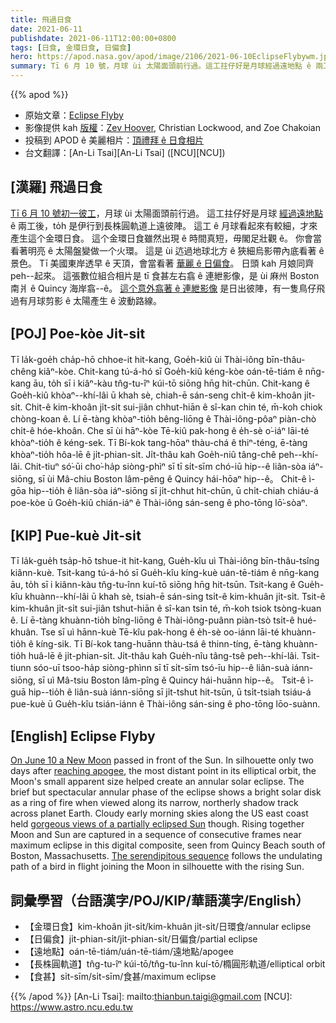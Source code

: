 ```yaml
---
title: 飛過日食
date: 2021-06-11
publishdate: 2021-06-11T12:00:00+0800
tags: [日食, 金環日食, 日偏食]
hero: https://apod.nasa.gov/apod/image/2106/2021-06-10EclipseFlybywm.jpg
summary: Tī 6 月 10 號，月球 ùi 太陽面頭前行過。這工拄仔好是月球經過遠地點 ê 兩工後，to̍h 是伊行到長株圓軌道上遠彼陣。
---
```


{{% apod %}}

- 原始文章：[Eclipse Flyby](https://apod.nasa.gov/apod/ap210611.html)
- 影像提供 kah [版權][copyright]：[Zev Hoover](https://www.facebook.com/fiddleoak), Christian Lockwood, and Zoe Chakoian
- 投稿到 APOD ê 美麗相片：[頂禮拜 ê 日食相片](https://www.facebook.com/media/set/?vanity=APOD.Sky&set=a.3691846764252849)
- 台文翻譯：[An-Li Tsai][An-Li Tsai] ([NCU][NCU])

## [漢羅] 飛過日食

[Tī 6 月 10 號初一彼工][On June 10 a New Moon]，月球 ùi 太陽面頭前行過。
這工拄仔好是月球 [經過遠地點][reaching apogee] ê 兩工後，to̍h 是伊行到長株圓軌道上遠彼陣。
這工 ê 月球看起來有較細，才來產生這个金環日食。
這个金環日食雖然出現 ê 時間真短，毋閣足壯觀 ê。
你會當看著明亮 ê 太陽盤變做一个火環。
這是 ùi 迒過地球北方 ê 狹細烏影帶內底看著 ê 景色。
Tī 美國東岸透早 ê 天頂，會當看著 [華麗 ê 日偏食][gorgeous views of a partially eclipsed Sun]。
日頭 kah 月娘同齊 peh--起來。
這張數位組合相片是 tī 食甚左右翕 ê 連紲影像，是 ùi 麻州 Boston 南爿 ê Quincy 海岸翕--ê。
[這个意外翕著 ê 連紲影像][The serendipitous sequence] 是日出彼陣，有一隻鳥仔飛過有月球剪影 ê 太陽產生 ê 波動路線。



## [POJ] Poe-kòe Ji̍t-si̍t

Tī la̍k-goe̍h cha̍p-hō chhoe-it hit-kang, Goe̍h-kiû ùi Thài-iông bīn-thâu-chêng kiâⁿ-kòe.
Chit-kang tú-á-hó sī Goe̍h-kiû kéng-kòe oán-tē-tiám ê nn̄g-kang āu, to̍h sī i kiâⁿ-kàu tn̂g-tu-îⁿ kúi-tō siōng hn̄g hit-chūn.
Chit-kang ê Goe̍h-kiû khòaⁿ--khí-lâi ū khah sè, chiah-ē sán-seng chi̍t-ê kim-khoân ji̍t-si̍t.
Chit-ê kim-khoân ji̍t-si̍t sui-jiân chhut-hiān ê sî-kan chin té, m̄-koh chiok chòng-koan ê.
Lí ē-tàng khòaⁿ-tio̍h bêng-liōng ê Thài-iông-pôaⁿ piàn-chò chi̍t-ê hóe-khoân.
Che sī ùi hāⁿ-kòe Tē-kiû pak-hong ê e̍h-sè o͘-iáⁿ lāi-té khòaⁿ-tio̍h ê kéng-sek.
Tī Bí-kok tang-hōaⁿ thàu-chá ê thiⁿ-téng, ē-tàng khòaⁿ-tio̍h hôa-lē ê ji̍t-phian-si̍t.
Ji̍t-thâu kah Goe̍h-niû tâng-chê peh--khí-lâi.
Chit-tiuⁿ só͘-ūi cho͘-ha̍p siòng-phìⁿ sī tī si̍t-sīm chó-iū hip--ê liân-sòa iáⁿ-siōng, sī ùi Mâ-chiu Boston lâm-pêng ê Quincy hái-hōaⁿ hip--ê。
Chit-ê ì-gōa hip--tio̍h ê liân-sòa iáⁿ-siōng sī ji̍t-chhut hit-chūn, ū chi̍t-chiah chiáu-á poe-kòe ū Goe̍h-kiû chián-iáⁿ ê Thài-iông sán-seng ê pho-tōng lō͘-sòaⁿ.




## [KIP] Pue-kuè Ji̍t-si̍t

Tī la̍k-gue̍h tsa̍p-hō tshue-it hit-kang, Gue̍h-kîu uì Thài-iông bīn-thâu-tsîng kiânn-kuè.
Tsit-kang tú-á-hó sī Gue̍h-kîu kíng-kuè uán-tē-tiám ê nn̄g-kang āu, to̍h sī i kiânn-kàu tn̂g-tu-înn kuí-tō siōng hn̄g hit-tsūn.
Tsit-kang ê Gue̍h-kîu khuànn--khí-lâi ū khah sè, tsiah-ē sán-sing tsi̍t-ê kim-khuân ji̍t-si̍t.
Tsit-ê kim-khuân ji̍t-si̍t sui-jiân tshut-hiān ê sî-kan tsin té, m̄-koh tsiok tsòng-kuan ê.
Lí ē-tàng khuànn-tio̍h bîng-liōng ê Thài-iông-puânn piàn-tsò tsi̍t-ê hué-khuân.
Tse sī uì hānn-kuè Tē-kîu pak-hong ê e̍h-sè oo-iánn lāi-té khuànn-tio̍h ê kíng-sik.
Tī Bí-kok tang-huānn thàu-tsá ê thinn-tíng, ē-tàng khuànn-tio̍h huâ-lē ê ji̍t-phian-si̍t.
Ji̍t-thâu kah Gue̍h-nîu tâng-tsê peh--khí-lâi.
Tsit-tiunn sóo-uī tsoo-ha̍p siòng-phìnn sī tī si̍t-sīm tsó-īu hip--ê liân-suà iánn-siōng, sī uì Mâ-tsiu Boston lâm-pîng ê Quincy hái-huānn hip--ê。
Tsit-ê ì-guā hip--tio̍h ê liân-suà iánn-siōng sī ji̍t-tshut hit-tsūn, ū tsi̍t-tsiah tsiáu-á pue-kuè ū Gue̍h-kîu tsián-iánn ê Thài-iông sán-sing ê pho-tōng lōo-suànn.



## [English] Eclipse Flyby

[On June 10 a New Moon][On June 10 a New Moon] passed in front of the Sun.
In silhouette only two days after [reaching apogee][reaching apogee], the most distant point in its elliptical orbit, the Moon's small apparent size helped create an annular solar eclipse.
The brief but spectacular annular phase of the eclipse shows a bright solar disk as a ring of fire when viewed along its narrow, northerly shadow track across planet Earth.
Cloudy early morning skies along the US east coast held [gorgeous views of a partially eclipsed Sun][gorgeous views of a partially eclipsed Sun] though.
Rising together Moon and Sun are captured in a sequence of consecutive frames near maximum eclipse in this digital composite, seen from Quincy Beach south of Boston, Massachusetts.
[The serendipitous sequence][The serendipitous sequence] follows the undulating path of a bird in flight joining the Moon in silhouette with the rising Sun.




## 詞彙學習（台語漢字/POJ/KIP/華語漢字/English）

- 【金環日食】kim-khoân ji̍t-si̍t/kim-khuân ji̍t-si̍t/日環食/annular eclipse
- 【日偏食】ji̍t-phian-si̍t/ji̍t-phian-si̍t/日偏食/partial eclipse
- 【遠地點】oán-tē-tiám/uán-tē-tiám/遠地點/apogee
- 【長株圓軌道】tn̂g-tu-îⁿ kúi-tō/tn̂g-tu-înn kuí-tō/橢圓形軌道/elliptical orbit
- 【食甚】si̍t-sīm/si̍t-sīm/食甚/maximum eclipse


{{% /apod %}}
[An-Li Tsai]: mailto:thianbun.taigi@gmail.com
[NCU]: https://www.astro.ncu.edu.tw

[copyright]: https://apod.nasa.gov/apod/fap/lib/about_apod.html#srapply


[On June 10 a New Moon]:https://svs.gsfc.nasa.gov/4910
[reaching apogee]:https://www.fourmilab.ch/earthview/pacalc.html
[gorgeous views of a partially eclipsed Sun]:https://www.flickr.com/photos/nasahqphoto/albums/72157719391182014
[The serendipitous sequence]:https://www.facebook.com/fiddleoak/photos/pb.218639154975119.-2207520000../1869092119929806/?type=3&theater
